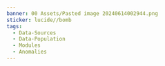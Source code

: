 ```yaml
---
banner: 00 Assets/Pasted image 20240614002944.png
sticker: lucide//bomb
tags:
  - Data-Sources
  - Data-Population
  - Modules
  - Anomalies
---
```

